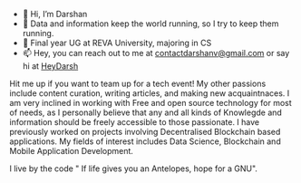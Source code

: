 - 👋 Hi, I’m Darshan
- 👀 Data and information keep the world running, so I try to keep them running.
- 🌱 Final year UG at REVA University, majoring in CS
- 📫 Hey, you can reach out to me at contactdarshanv@gmail.com or say hi at [HeyDarsh](https://www.heydarsh.in/)

Hit me up if you want to team up for a tech event! My other passions include content curation, writing articles, and making new acquaintnaces. 
I am very inclined in working with Free and open source technology for most of needs, as I personally believe that any and all kinds of Knowlegde and information should be freely accessible to those passionate. I have previously worked on projects involving Decentralised Blockchain based applications. My fields of interest includes Data Science, Blockchain and Mobile Application Development. 

I live by the code " If life gives you an Antelopes, hope for a GNU".


<!---
Diplo2by/Diplo2by is a ✨ special ✨ repository because its `README.md` (this file) appears on your GitHub profile.
You can click the Preview link to take a look at your changes.
--->
